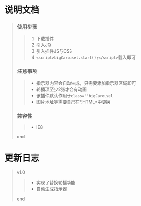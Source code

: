 # 说明文档
> ### 使用步骤
>> 1. 下载插件
>> 2. 引入JQ
>> 3. 引入插件JS与CSS
>> 4. `<script>bigCarousel.start();</script>`载入即可
> ### 注意事项
>> * 指示器内容会自动生成，只需要添加指示器区域即可
>> * 轮播项至少2张才会有动画
>> * 该插件默认作用于`class=''bigCarousel`
>> * 图片地址等需要自己在*.HTML*中更换
> ### 兼容性
>> * IE8
>
> end
# 更新日志
> v1.0
>> * 实现了替换轮播功能
>> * 自动生成指示器
>
> end